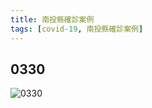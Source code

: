 ```yaml
---
title: 南投縣確診案例
tags: [covid-19, 南投縣確診案例]
---
```


## 0330
![0330](https://scontent-tpe1-1.xx.fbcdn.net/v/t39.30808-6/277667550_1324391177972480_8057904451955918570_n.png?_nc_cat=106&ccb=1-5&_nc_sid=730e14&_nc_ohc=WiV3sxDiKFkAX-sVKZq&_nc_ht=scontent-tpe1-1.xx&oh=00_AT8UapENx7V2Peb8FMeejbEUpJBsv0I5BVk_qv3tGir18w&oe=6249F691)
